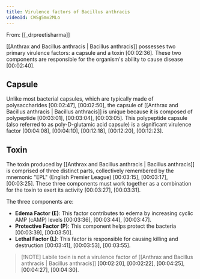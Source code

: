 ```yaml
---
title: Virulence factors of Bacillus anthracis
videoId: CWSg5mx2MLo
---
```


From: [[_drpreetisharma]] <br/> 

[[Anthrax and Bacillus anthracis | Bacillus anthracis]] possesses two primary virulence factors: a capsule and a toxin <a class="yt-timestamp" data-t="00:02:36">[00:02:36]</a>. These two components are responsible for the organism's ability to cause disease <a class="yt-timestamp" data-t="00:02:40">[00:02:40]</a>.

## Capsule
Unlike most bacterial capsules, which are typically made of polysaccharides <a class="yt-timestamp" data-t="00:02:47">[00:02:47]</a>, <a class="yt-timestamp" data-t="00:02:50">[00:02:50]</a>, the capsule of [[Anthrax and Bacillus anthracis | Bacillus anthracis]] is unique because it is composed of polypeptide <a class="yt-timestamp" data-t="00:03:01">[00:03:01]</a>, <a class="yt-timestamp" data-t="00:03:04">[00:03:04]</a>, <a class="yt-timestamp" data-t="00:03:05">[00:03:05]</a>. This polypeptide capsule (also referred to as poly-D-glutamic acid capsule) is a significant virulence factor <a class="yt-timestamp" data-t="00:04:08">[00:04:08]</a>, <a class="yt-timestamp" data-t="00:04:10">[00:04:10]</a>, <a class="yt-timestamp" data-t="00:12:18">[00:12:18]</a>, <a class="yt-timestamp" data-t="00:12:20">[00:12:20]</a>, <a class="yt-timestamp" data-t="00:12:23">[00:12:23]</a>.

## Toxin
The toxin produced by [[Anthrax and Bacillus anthracis | Bacillus anthracis]] is comprised of three distinct parts, collectively remembered by the mnemonic "EPL" (English Premier League) <a class="yt-timestamp" data-t="00:03:15">[00:03:15]</a>, <a class="yt-timestamp" data-t="00:03:17">[00:03:17]</a>, <a class="yt-timestamp" data-t="00:03:25">[00:03:25]</a>. These three components must work together as a combination for the toxin to exert its activity <a class="yt-timestamp" data-t="00:03:27">[00:03:27]</a>, <a class="yt-timestamp" data-t="00:03:31">[00:03:31]</a>.

The three components are:
*   **Edema Factor (E)**: This factor contributes to edema by increasing cyclic AMP (cAMP) levels <a class="yt-timestamp" data-t="00:03:36">[00:03:36]</a>, <a class="yt-timestamp" data-t="00:03:44">[00:03:44]</a>, <a class="yt-timestamp" data-t="00:03:47">[00:03:47]</a>.
*   **Protective Factor (P)**: This component helps protect the bacteria <a class="yt-timestamp" data-t="00:03:39">[00:03:39]</a>, <a class="yt-timestamp" data-t="00:03:50">[00:03:50]</a>.
*   **Lethal Factor (L)**: This factor is responsible for causing killing and destruction <a class="yt-timestamp" data-t="00:03:41">[00:03:41]</a>, <a class="yt-timestamp" data-t="00:03:53">[00:03:53]</a>, <a class="yt-timestamp" data-t="00:03:55">[00:03:55]</a>.

> [!NOTE] Labile toxin is not a virulence factor of [[Anthrax and Bacillus anthracis | Bacillus anthracis]] <a class="yt-timestamp" data-t="00:02:20">[00:02:20]</a>, <a class="yt-timestamp" data-t="00:02:22">[00:02:22]</a>, <a class="yt-timestamp" data-t="00:04:25">[00:04:25]</a>, <a class="yt-timestamp" data-t="00:04:27">[00:04:27]</a>, <a class="yt-timestamp" data-t="00:04:30">[00:04:30]</a>.